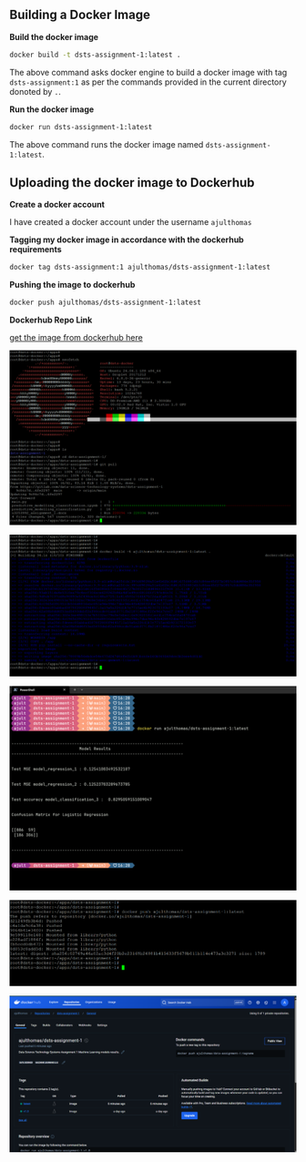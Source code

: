 ## Building a Docker Image

**Build the docker image**

```sh
docker build -t dsts-assignment-1:latest .
```

The above command asks docker engine to build a docker image with tag `dsts-assignment:1` as per the commands provided in the current directory donoted by `.`.

**Run the docker image**

```sh
docker run dsts-assignment-1:latest
```

The above command runs the docker image named `dsts-assignment-1:latest`.

## Uploading the docker image to Dockerhub

**Create a docker account**

I have created a docker account under the username `ajulthomas`

**Tagging my docker image in accordance with the dockerhub requirements**

```sh
docker tag dsts-assignment:1 ajulthomas/dsts-assignment-1:latest
```

**Pushing the image to dockerhub**

```sh
docker push ajulthomas/dsts-assignment-1:latest
```

**Dockerhub Repo Link**

[get the image from dockerhub here](https://hub.docker.com/r/ajulthomas/dsts-assignment-1)

![cloning repo to digital ocean](images/droplet_cloning_repo.png)

![building docker image](images/docker_build.png)

![docker image output](images/docker_image_output.png)

![Pushing the docker image to DockerHub](images/image_deployment.png)

![docker image details in dockerhub](images/docker_hub.png)
